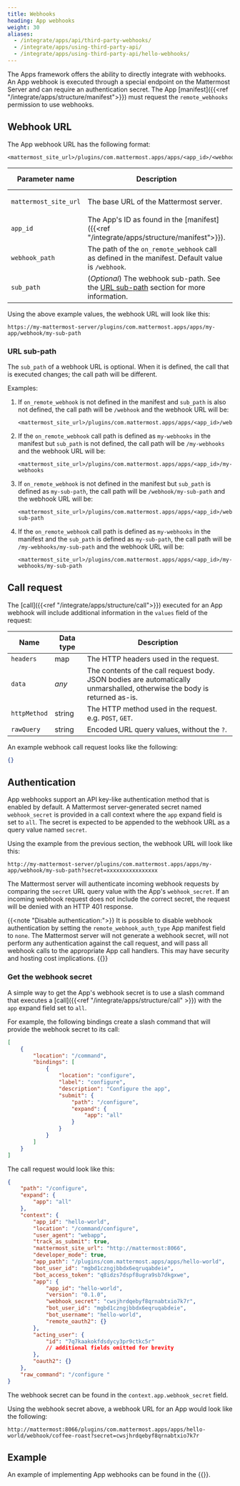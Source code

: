 ```yaml
---
title: Webhooks
heading: App webhooks
weight: 30
aliases:
  - /integrate/apps/api/third-party-webhooks/
  - /integrate/apps/using-third-party-api/
  - /integrate/apps/using-third-party-api/hello-webhooks/
---
```

The Apps framework offers the ability to directly integrate with webhooks. An App webhook is executed through a special endpoint on the Mattermost Server and can require an authentication secret.
The App [manifest]({{<ref "/integrate/apps/structure/manifest">}}) must request the `remote_webhooks` permission to use webhooks.

## Webhook URL

The App webhook URL has the following format:

```
<mattermost_site_url>/plugins/com.mattermost.apps/apps/<app_id>/<webhook_path>/<sub_path>
```

| Parameter name        | Description                                                                                            | Example value                   |
|-----------------------|--------------------------------------------------------------------------------------------------------|---------------------------------|
| `mattermost_site_url` | The base URL of the Mattermost server.                                                                 | `https://my-mattermost-server/` |
| `app_id`              | The App's ID as found in the [manifest]({{<ref "/integrate/apps/structure/manifest">}}).               | `my-app`                        |
| `webhook_path`        | The path of the `on_remote_webhook` call as defined in the manifest. Default value is `/webhook`.      | `/webhook`                      |
| `sub_path`            | (_Optional_) The webhook sub-path. See the [URL sub-path](#url-sub-path) section for more information. | `my-sub-path`                   |

Using the above example values, the webhook URL will look like this:

`https://my-mattermost-server/plugins/com.mattermost.apps/apps/my-app/webhook/my-sub-path`

### URL sub-path

The `sub_path` of a webhook URL is optional. When it is defined, the call that is executed changes; the call path will be different.

Examples:

1. If `on_remote_webhook` is not defined in the manifest and `sub_path` is also not defined, the call path will be `/webhook` and the webhook URL will be:

   ```
   <mattermost_site_url>/plugins/com.mattermost.apps/apps/<app_id>/webhook
   ```

2. If the `on_remote_webhook` call path is defined as `my-webhooks` in the manifest but `sub_path` is not defined, the call path will be `/my-webhooks` and the webhook URL will be:

   ```
   <mattermost_site_url>/plugins/com.mattermost.apps/apps/<app_id>/my-webhooks
   ```

3. If `on_remote_webhook` is not defined in the manifest but `sub_path` is defined as `my-sub-path`, the call path will be `/webhook/my-sub-path` and the webhook URL will be:

   ```
   <mattermost_site_url>/plugins/com.mattermost.apps/apps/<app_id>/webhook/my-sub-path
   ```

4. If the `on_remote_webhook` call path is defined as `my-webhooks` in the manifest and the `sub_path` is defined as `my-sub-path`, the call path will be `/my-webhooks/my-sub-path` and the webhook URL will be:

   ```
   <mattermost_site_url>/plugins/com.mattermost.apps/apps/<app_id>/my-webhooks/my-sub-path
   ```

## Call request

The [call]({{<ref "/integrate/apps/structure/call">}}) executed for an App webhook will include additional information in the `values` field of the request:

| Name         | Data type | Description                                                                                                                  |
|--------------|-----------|------------------------------------------------------------------------------------------------------------------------------|
| `headers`    | map       | The HTTP headers used in the request.                                                                                        |
| `data`       | _any_     | The contents of the call request body.<br/>JSON bodies are automatically unmarshalled, otherwise the body is returned as-is. |
| `httpMethod` | string    | The HTTP method used in the request. e.g. `POST`, `GET`.                                                                     |
| `rawQuery`   | string    | Encoded URL query values, without the `?`.                                                                                   |

An example webhook call request looks like the following:

```json
{}
```

## Authentication

App webhooks support an API key-like authentication method that is enabled by default. A Mattermost server-generated secret named `webhook_secret` is provided in a call context where the `app` expand field is set to `all`.
The secret is expected to be appended to the webhook URL as a query value named `secret`.

Using the example from the previous section, the webhook URL will look like this:

`http://my-mattermost-server/plugins/com.mattermost.apps/apps/my-app/webhook/my-sub-path?secret=xxxxxxxxxxxxxxxx`

The Mattermost server will authenticate incoming webhook requests by comparing the `secret` URL query value with the App's `webhook_secret`.
If an incoming webhook request does not include the correct secret, the request will be denied with an HTTP 401 response.

{{<note "Disable authentication:">}}
It is possible to disable webhook authentication by setting the `remote_webhook_auth_type` App manifest field to `none`.
The Mattermost server will not generate a webhook secret, will not perform any authentication against the call request, and will pass all webhook calls to the appropriate App call handlers.
This may have security and hosting cost implications.
{{</note>}}

### Get the webhook secret

A simple way to get the App's webhook secret is to use a slash command that executes a [call]({{<ref "/integrate/apps/structure/call" >}}) with the `app` expand field set to `all`.

For example, the following bindings create a slash command that will provide the webhook secret to its call:

```json
[
    {
        "location": "/command",
        "bindings": [
            {
                "location": "configure",
                "label": "configure",
                "description": "Configure the app",
                "submit": {
                    "path": "/configure",
                    "expand": {
                        "app": "all"
                    }
                }
            }
        ]
    }
]
```

The call request would look like this:

```json
{
    "path": "/configure",
    "expand": {
        "app": "all"
    },
    "context": {
        "app_id": "hello-world",
        "location": "/command/configure",
        "user_agent": "webapp",
        "track_as_submit": true,
        "mattermost_site_url": "http://mattermost:8066",
        "developer_mode": true,
        "app_path": "/plugins/com.mattermost.apps/apps/hello-world",
        "bot_user_id": "mgbd1czngjbbdx6eqruqabdeie",
        "bot_access_token": "q8idzs7dspf8ugra9sb7dkgxwe",
        "app": {
            "app_id": "hello-world",
            "version": "0.1.0",
            "webhook_secret": "cwsjhrdqebyf8qrnabtxio7k7r",
            "bot_user_id": "mgbd1czngjbbdx6eqruqabdeie",
            "bot_username": "hello-world",
            "remote_oauth2": {}
        },
        "acting_user": {
            "id": "7q7kaakokfdsdycy3pr9ctkc5r"
            // additional fields omitted for brevity
        },
        "oauth2": {}
    },
    "raw_command": "/configure "
}
```

The webhook secret can be found in the `context.app.webhook_secret` field.

Using the webhook secret above, a webhook URL for an App would look like the following:

`http://mattermost:8066/plugins/com.mattermost.apps/apps/hello-world/webhook/coffee-roast?secret=cwsjhrdqebyf8qrnabtxio7k7r`

## Example

An example of implementing App webhooks can be found in the {{<newtabref title="Mattermost apps examples repo" href="https://github.com/mattermost/mattermost-app-examples/tree/master/golang/webhooks">}}.
